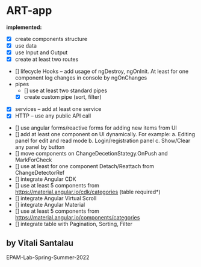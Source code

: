 # ART-app

**implemented:**
- [x] create components structure
- [x] use data 
- [x] use Input and Output
- [x] create at least two routes
- [] lifecycle Hooks – add usage of ngDestroy, ngOnInit. At least for one component log changes in console by ngOnChanges
- pipes
  - [] use at least two standard pipes
  - [x] create custom pipe (sort, filter)
- [x] services – add at least one service
- [x] HTTP – use any public API call
- [] use angular forms/reactive forms for adding new items from UI
- [] add at least one component on UI dynamically. For example:
    a.	Editing panel for edit and read mode
    b.	Login/registration panel
    c.	Show/Clear any panel by button
- [] move components on ChangeDecetionStategy.OnPush and MarkForCheck
- [] use at least for one component Detach/Reattach from ChangeDetectorRef
- [] integrate Angular CDK
- [] use at least 5 components from https://material.angular.io/cdk/categories (table required*)
- [] integrate Angular Virtual Scroll
- [] integrate Angular Material
- [] use at least 5 components from https://material.angular.io/components/categories
- [] integrate table with Pagination, Sorting, Filter



## by Vitali Santalau

EPAM-Lab-Spring-Summer-2022
